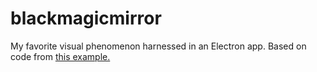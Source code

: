 # blackmagicmirror
My favorite visual phenomenon harnessed in an Electron app.
Based on code from [this example.](https://github.com/hokein/electron-sample-apps/tree/master/desktop-capture)